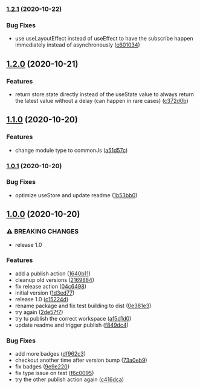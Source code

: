 ### [1.2.1](https://github.com/kristapsPelna/usestore-react/compare/v1.2.0...v1.2.1) (2020-10-22)


### Bug Fixes

* use useLayoutEffect instead of useEffect to have the subscribe happen immediately instead of asynchronously ([e601034](https://github.com/kristapsPelna/usestore-react/commit/e601034ff8068007915cf9fb492b49dd937401e4))

## [1.2.0](https://github.com/kristapsPelna/usestore-react/compare/v1.1.0...v1.2.0) (2020-10-21)


### Features

* return store.state directly instead of the useState value to always return the latest value without a delay (can happen in rare cases) ([c372d0b](https://github.com/kristapsPelna/usestore-react/commit/c372d0b9251519d234852dec665acb1b92db5a16))

## [1.1.0](https://github.com/kristapsPelna/usestore-react/compare/v1.0.1...v1.1.0) (2020-10-20)


### Features

* change module type to commonJs ([a51d57c](https://github.com/kristapsPelna/usestore-react/commit/a51d57c05ea1d694c8ca297fa31d5b1971a79f38))

### [1.0.1](https://github.com/kristapsPelna/usestore-react/compare/v1.0.0...v1.0.1) (2020-10-20)


### Bug Fixes

* optimize useStore and update readme ([1b53bb0](https://github.com/kristapsPelna/usestore-react/commit/1b53bb0d9a332f02cabe0da6a88552d530743a73))

## [1.0.0](https://github.com/kristapsPelna/usestore-react/compare/1d3ed77d96ef5b3c39727aa78fd94a340a0ee44d...v1.0.0) (2020-10-20)


### ⚠ BREAKING CHANGES

* release 1.0

### Features

* add a publish action ([1640b11](https://github.com/kristapsPelna/usestore-react/commit/1640b11de3ec63f9296508da083da5dd2527e8f0))
* cleanup old versions ([2169884](https://github.com/kristapsPelna/usestore-react/commit/216988426299e70374e4d13c8472d2c8e300b2f2))
* fix release action ([04c6498](https://github.com/kristapsPelna/usestore-react/commit/04c6498f519bce49a8daa0bbbc788c17d66e5d9d))
* initial version ([1d3ed77](https://github.com/kristapsPelna/usestore-react/commit/1d3ed77d96ef5b3c39727aa78fd94a340a0ee44d))
* release 1.0 ([c15224d](https://github.com/kristapsPelna/usestore-react/commit/c15224d0a25a566dd21be0f86e27bc0056447953))
* rename package and fix test building to dist ([0e381e3](https://github.com/kristapsPelna/usestore-react/commit/0e381e36349dc56a9dec3e673e6e8e17f4eb1784))
* try again ([2de57f7](https://github.com/kristapsPelna/usestore-react/commit/2de57f784c9e62cebb3bc9281d9b5a585622df08))
* try tu publish the correct workspace ([af5d1d0](https://github.com/kristapsPelna/usestore-react/commit/af5d1d0d9e65415f9104a4e4ef0d7a1155a1c2d0))
* update readme and trigger publish ([f849dc4](https://github.com/kristapsPelna/usestore-react/commit/f849dc49a9241e77ff8a69569688196f1c16c12c))


### Bug Fixes

* add more badges ([df962c3](https://github.com/kristapsPelna/usestore-react/commit/df962c3b1bd48da96fe872209d90c1b758c76f4b))
* checkout another time after version bump ([73a0eb9](https://github.com/kristapsPelna/usestore-react/commit/73a0eb9714c59bde34f52aac214c4a0002c5a79b))
* fix badges ([9e9e220](https://github.com/kristapsPelna/usestore-react/commit/9e9e220589ad3841f98eddf18358baad4540038c))
* fix type issue on test ([f6c0095](https://github.com/kristapsPelna/usestore-react/commit/f6c0095aeedd54f42c6e1b94c6df0ce6d8d1a895))
* try the other publish action again ([c416dca](https://github.com/kristapsPelna/usestore-react/commit/c416dca25248f12eaff9553c9ba731d83287d460))

